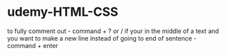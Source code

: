 # udemy-HTML-CSS
to fully comment out - command + ? or /
if your in the middle of a text and you want to make a new line instead of going to end of sentence - command + enter